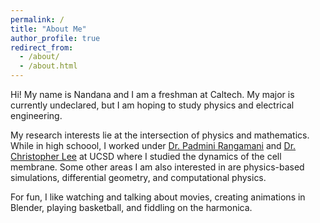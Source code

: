 ```yaml
---
permalink: /
title: "About Me"
author_profile: true
redirect_from: 
  - /about/
  - /about.html
---
```


Hi! My name is Nandana and I am a freshman at Caltech. My major is currently undeclared, but I am hoping to study physics and electrical engineering.

My research interests lie at the intersection of physics and mathematics. While in high schoool, I worked under [Dr. Padmini Rangamani](https://sites.google.com/eng.ucsd.edu/prangamani/home) and [Dr. Christopher Lee](https://labs.biology.ucsd.edu/ctlee/) at UCSD where I studied the dynamics of the cell membrane. Some other areas I am also interested in are physics-based simulations, differential geometry, and computational physics.

For fun, I like watching and talking about movies, creating animations in Blender, playing basketball, and fiddling on the harmonica.
